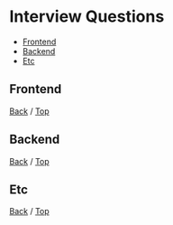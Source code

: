 # Interview Questions

- [Frontend](#Frontend)
- [Backend](#Backend)
- [Etc](#Etc)

## Frontend

[Back](https://github.com/jojo-tey/Today_I_Learned) / [Top](#Interview-Questions)
<br>

## Backend

[Back](https://github.com/jojo-tey/Today_I_Learned) / [Top](#Interview-Questions)
<br>

## Etc

[Back](https://github.com/jojo-tey/Today_I_Learned) / [Top](#Interview-Questions)
<br>
